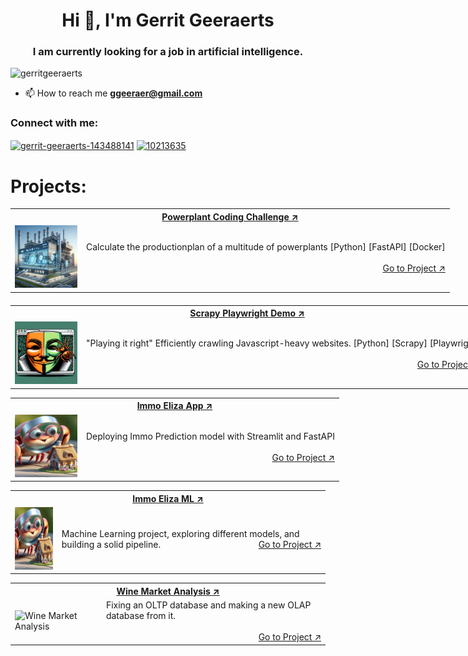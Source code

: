 <h1 align="center">Hi 👋, I'm Gerrit Geeraerts</h1>
<h3 align="center">I am currently looking for a job in artificial intelligence.</h3>

<p align="left"> <img src="https://komarev.com/ghpvc/?username=gerritgeeraerts&label=Profile%20views&color=0e75b6&style=flat" alt="gerritgeeraerts" /> </p>

- 📫 How to reach me **ggeeraer@gmail.com**

<h3 align="left">Connect with me:</h3>
<p align="left">
<a href="https://linkedin.com/in/gerrit-geeraerts-143488141" target="blank"><img align="center" src="https://raw.githubusercontent.com/rahuldkjain/github-profile-readme-generator/master/src/images/icons/Social/linked-in-alt.svg" alt="gerrit-geeraerts-143488141" height="30" width="40" /></a>
<a href="https://stackoverflow.com/users/10213635" target="blank"><img align="center" src="https://raw.githubusercontent.com/rahuldkjain/github-profile-readme-generator/master/src/images/icons/Social/stack-overflow.svg" alt="10213635" height="30" width="40" /></a>
</p>
<h1>Projects:</h1>
<div style="width: 800px; max-width: 800px; margin: auto;">
  <table style="width: 100%; border-collapse: collapse;">
    <tr>
      <th colspan="2" style="text-align: center;">
        <a href="https://project1.example.com" target="_blank">Powerplant Coding Challenge ↗</a>
      </th>
    </tr>
    <tr>
      <td>
        <img src="https://github.com/GerritGeeraerts/powerplant-coding-challenge/raw/master/assets/fast_api_power_plant.jpeg" alt="Fast Api Powerplant" width="100" height="100">
      </td>
      <td>
        Calculate the productionplan of a multitude of powerplants [Python] [FastAPI] [Docker] 
        <br><br>
        <a href="https://project1.example.com" target="_blank" style="float: right;">Go to Project ↗</a>
      </td>
    </tr>
  </table>

  <table style="width: 100%; border-collapse: collapse; margin-top: 20px;">
    <tr>
      <th colspan="2" style="text-align: center;">
        <a href="https://github.com/GerritGeeraerts/scrapy-playwright-demo" target="_blank">Scrapy Playwright Demo ↗</a>
      </th>
    </tr>
    <tr>
      <td>
        <img src="https://github.com/GerritGeeraerts/scrapy-playwright-demo/raw/main/assets/scrapy-playwright.png" alt="Scrapy Playwright Demo" width="100" height="100">
      </td>
      <td>
        "Playing it right" Efficiently crawling Javascript-heavy websites. [Python] [Scrapy] [Playwright]
        <br><br>
        <a href="https://github.com/GerritGeeraerts/scrapy-playwright-demo" target="_blank" style="float: right;">Go to Project ↗</a>
      </td>
    </tr>
  </table>
</div>

<table style="width: 800px; border-collapse: collapse;">
  <tr>
    <th colspan="2" style="text-align: center;"><a href="https://github.com/GerritGeeraerts/immo-eliza-app" target="_blank">Immo Eliza App ↗</a></th>
  </tr>
  <tr>
    <td>
      <img src="https://github.com/GerritGeeraerts/immo-eliza-ml/raw/master/assets/charlie.png" alt="Immo Eliza App" width="100" height="100">
    </td>
    <td>
      Deploying Immo Prediction model with Streamlit and FastAPI
      <br><br>
      <a href="https://github.com/GerritGeeraerts/immo-eliza-app" target="_blank" style="float: right;">Go to Project ↗</a>
    </td>
  </tr>
</table>
<table>  
  <tr>
    <th colspan="2" style="text-align: center;"><a href="https://github.com/GerritGeeraerts/immo-eliza-ml" target="_blank">Immo Eliza ML ↗</a></th>
  </tr>
  <tr>
    <td>
      <img src="https://github.com/GerritGeeraerts/immo-eliza-ml/raw/master/assets/charlie.png" alt="Immo Eliza ML" width="100" height="100">
    </td>
    <td>
      Machine Learning project, exploring different models, and building a solid pipeline.
      <a href="https://github.com/GerritGeeraerts/immo-eliza-ml" target="_blank" style="float: right;">Go to Project ↗</a>
    </td>
  </tr>
</table>
<table>
  <tr>
    <th colspan="2" style="text-align: center;"><a href="https://github.com/miguelallgood/wine-market-analysis/tree/main" target="_blank">Wine Market Analysis ↗</a></th>
  </tr>
  <tr>
    <td>
      <img src="https://github.com/miguelallgood/wine-market-analysis/blob/main/assets/wine_project.png?raw=true" alt="Wine Market Analysis" width="100" height="100">
    </td>
    <td>
      Fixing an OLTP database and making a new OLAP database from it.
      <br><br>
      <a href="https://github.com/miguelallgood/wine-market-analysis/tree/main" target="_blank" style="float: right;">Go to Project ↗</a>
    </td>
  </tr>
</table>
</div>





